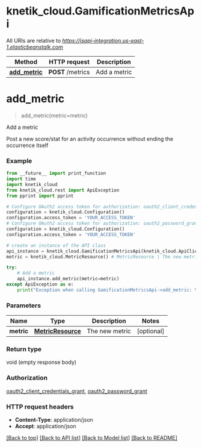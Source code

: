 # knetik_cloud.GamificationMetricsApi

All URIs are relative to *https://jsapi-integration.us-east-1.elasticbeanstalk.com*

Method | HTTP request | Description
------------- | ------------- | -------------
[**add_metric**](GamificationMetricsApi.md#add_metric) | **POST** /metrics | Add a metric


# **add_metric**
> add_metric(metric=metric)

Add a metric

Post a new score/stat for an activity occurrence without ending the occurrence itself

### Example 
```python
from __future__ import print_function
import time
import knetik_cloud
from knetik_cloud.rest import ApiException
from pprint import pprint

# Configure OAuth2 access token for authorization: oauth2_client_credentials_grant
configuration = knetik_cloud.Configuration()
configuration.access_token = 'YOUR_ACCESS_TOKEN'
# Configure OAuth2 access token for authorization: oauth2_password_grant
configuration = knetik_cloud.Configuration()
configuration.access_token = 'YOUR_ACCESS_TOKEN'

# create an instance of the API class
api_instance = knetik_cloud.GamificationMetricsApi(knetik_cloud.ApiClient(configuration))
metric = knetik_cloud.MetricResource() # MetricResource | The new metric (optional)

try: 
    # Add a metric
    api_instance.add_metric(metric=metric)
except ApiException as e:
    print("Exception when calling GamificationMetricsApi->add_metric: %s\n" % e)
```

### Parameters

Name | Type | Description  | Notes
------------- | ------------- | ------------- | -------------
 **metric** | [**MetricResource**](MetricResource.md)| The new metric | [optional] 

### Return type

void (empty response body)

### Authorization

[oauth2_client_credentials_grant](../README.md#oauth2_client_credentials_grant), [oauth2_password_grant](../README.md#oauth2_password_grant)

### HTTP request headers

 - **Content-Type**: application/json
 - **Accept**: application/json

[[Back to top]](#) [[Back to API list]](../README.md#documentation-for-api-endpoints) [[Back to Model list]](../README.md#documentation-for-models) [[Back to README]](../README.md)


